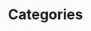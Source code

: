 ---
permalink: /categories/
title: "Categories"
layout: categories
author_profile: true
# toc: true
# toc_sticky: true
# toc_label: "MYSELF"
---